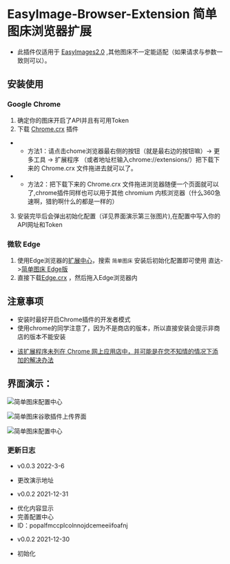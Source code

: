 # EasyImage-Browser-Extension 简单图床浏览器扩展

* 此插件仅适用于 [EasyImages2.0](https://github.com/icret/EasyImages2.0) ,其他图床不一定能适配（如果请求与参数一致则可以）。

## 安装使用
### Google Chrome
1. 确定你的图床开启了API并且有可用Token
2. 下载 [Chrome.crx](https://github.com/icret/EasyImage-Browser-Extension/blob/main/Chrome.crx) 插件
- - 方法1：请点击chome浏览器最右侧的按钮（就是最右边的按钮嘛）-> 更多工具 -> 扩展程序 （或者地址栏输入chrome://extensions/）把下载下来的 Chrome.crx 文件拖进去就可以了。
- - 方法2：把下载下来的 Chrome.crx 文件拖进浏览器随便一个页面就可以了,chrome插件同样也可以用于其他 chromium 内核浏览器（什么360急速啊，猎豹啊什么的都是一样的）
3. 安装完毕后会弹出初始化配置（详见界面演示第三张图片),在配置中写入你的API网址和Token

### 微软 Edge
1. 使用Edge浏览器的[扩展中心](https://microsoftedge.microsoft.com)，搜索 `简单图床` 安装后初始化配置即可使用 直达->[简单图床 Edge版](https://microsoftedge.microsoft.com/addons/detail/hdafcoenpmebcjjcccojdlhfnndelefk)
2. 直接下载[Edge.crx](https://github.com/icret/EasyImage-Browser-Extension/blob/main/Edge.crx) ，然后拖入Edge浏览器内

## 注意事项
- 安装时最好开启Chrome插件的开发者模式
- 使用chrome的同学注意了，因为不是商店的版本，所以直接安装会提示非商店的版本不能安装
* [该扩展程序未列在 Chrome 网上应用店中，并可能是在您不知情的情况下添加的解决办法](https://zhuanlan.zhihu.com/p/106343392) 

## 界面演示：
![简单图床配置中心](https://blog.png.cm/usr/uploads/2021/12/595571957.png)

![简单图床谷歌插件上传界面](https://blog.png.cm/usr/uploads/2021/12/225906016.png)

![简单图床配置中心](https://blog.png.cm/usr/uploads/2021/12/2532516028.png)

### 更新日志

* v0.0.3 2022-3-6
- 更改演示地址

* v0.0.2 2021-12-31
- 优化内容显示
- 完善配置中心
- ID：popalfmccplcolnnojdcemeeiifoafnj

* v0.0.2 2021-12-30
- 初始化